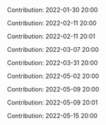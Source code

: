Contribution: 2022-01-30 20:00

Contribution: 2022-02-11 20:00

Contribution: 2022-02-11 20:01

Contribution: 2022-03-07 20:00

Contribution: 2022-03-31 20:00

Contribution: 2022-05-02 20:00

Contribution: 2022-05-09 20:00

Contribution: 2022-05-09 20:01

Contribution: 2022-05-15 20:00

